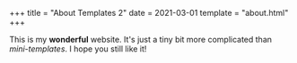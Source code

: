 +++
title = "About Templates 2"
date = 2021-03-01
template = "about.html"
+++

This is my **wonderful** website. It's just a tiny bit more complicated than
*mini-templates*. I hope you still like it!
